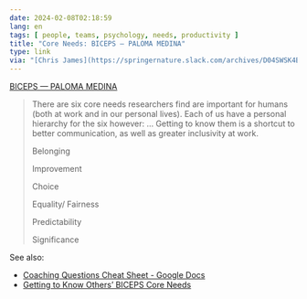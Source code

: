```yaml
---
date: 2024-02-08T02:18:59
lang: en
tags: [ people, teams, psychology, needs, productivity ]
title: "Core Needs: BICEPS — PALOMA MEDINA"
type: link
via: "[Chris James](https://springernature.slack.com/archives/D04SWSK4B09/p1707409311316939)"
---
```


[BICEPS — PALOMA MEDINA](https://www.palomamedina.com/biceps)

> There are six core needs researchers find are important for humans (both at work and in our personal lives). Each of us have a personal hierarchy for the six however: … Getting to know them is a shortcut to better communication, as well as greater inclusivity at work.
>
> Belonging
>
> Improvement
>
> Choice
>
> Equality/ Fairness
>
> Predictability
>
> Significance

See also:

* [Coaching Questions Cheat Sheet - Google Docs](https://docs.google.com/document/d/1nP2F9blSjA-PI6AYMwgeSUTDA0m-3RLqwPRmd5ED8T8/edit)
* [Getting to Know Others’ BICEPS Core Needs](https://www.palomamedina.com/s/_BICEPS-Core-Needs-at-Work-for-Teams.pdf)

